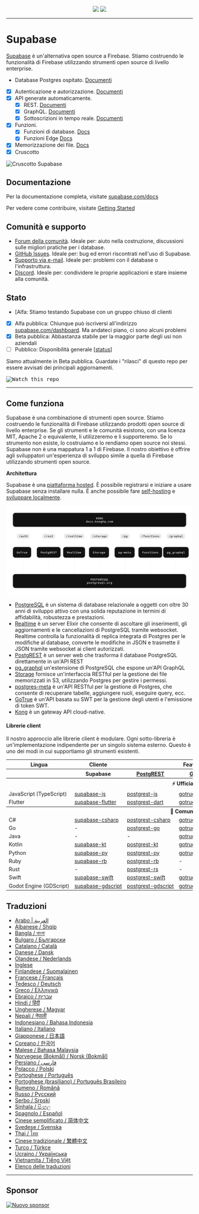 <p align="center">
<img src="https://user-images.githubusercontent.com/8291514/213727234-cda046d6-28c6-491a-b284-b86c5cede25d.png#gh-light-mode-only">
<img src="https://user-images.githubusercontent.com/8291514/213727225-56186826-bee8-43b5-9b15-86e839d89393.png#gh-dark-mode-only">
</p>

---

# Supabase

[Supabase](https://supabase.com) è un'alternativa open source a Firebase. Stiamo costruendo le funzionalità di Firebase utilizzando strumenti open source di livello enterprise.

- Database Postgres ospitato. [Documenti](https://supabase.com/docs/guides/database)
- [x] Autenticazione e autorizzazione. [Documenti](https://supabase.com/docs/guides/auth)
- [x] API generate automaticamente.
  - [x] REST. [Documenti](https://supabase.com/docs/guides/api#rest-api-overview)
  - [x] GraphQL. [Documenti](https://supabase.com/docs/guides/api#graphql-api-overview)
  - [x] Sottoscrizioni in tempo reale. [Documenti](https://supabase.com/docs/guides/api#realtime-api-overview)
- [x] Funzioni.
  - [x] Funzioni di database. [Docs](https://supabase.com/docs/guides/database/functions)
  - [x] Funzioni Edge [Docs](https://supabase.com/docs/guides/functions)
- [x] Memorizzazione dei file. [Docs](https://supabase.com/docs/guides/storage)
- [x] Cruscotto

![Cruscotto Supabase](https://raw.githubusercontent.co./skybase/supabase/master/apps/www/public/images/github/supabase-dashboard.png)

## Documentazione

Per la documentazione completa, visitate [supabase.com/docs](https://supabase.com/docs)

Per vedere come contribuire, visitate [Getting Started](../DEVELOPERS.md)

## Comunità e supporto

- [Forum della comunità](https://github.com/supabase/supabase/discussions). Ideale per: aiuto nella costruzione, discussioni sulle migliori pratiche per i database.
- [GitHub Issues](https://github.com/supabase/supabase/issues). Ideale per: bug ed errori riscontrati nell'uso di Supabase.
- [Supporto via e-mail](https://supabase.com/docs/support#business-support). Ideale per: problemi con il database o l'infrastruttura.
- [Discord](https://discord.supabase.com). Ideale per: condividere le proprie applicazioni e stare insieme alla comunità.

## Stato

- [Alfa: Stiamo testando Supabase con un gruppo chiuso di clienti
- [x] Alfa pubblica: Chiunque può iscriversi all'indirizzo [supabase.com/dashboard](https://supabase.com/dashboard). Ma andateci piano, ci sono alcuni problemi
- [x] Beta pubblica: Abbastanza stabile per la maggior parte degli usi non aziendali
- [ ] Pubblico: Disponibilità generale [[status](https://supabase.com/docs/guides/getting-started/features#feature-status)]

Siamo attualmente in Beta pubblica. Guardate i "rilasci" di questo repo per essere avvisati dei principali aggiornamenti.

<kbd><img src="https://raw.githubusercontent.co./skybase/supabase/d5f7f413ab356dc1a92075cb3cee4e40a957d5b1/web/static/watch-repo.gif" alt="Watch this repo"/></kbd>

---

## Come funziona

Supabase è una combinazione di strumenti open source. Stiamo costruendo le funzionalità di Firebase utilizzando prodotti open source di livello enterprise. Se gli strumenti e le comunità esistono, con una licenza MIT, Apache 2 o equivalente, li utilizzeremo e li supporteremo. Se lo strumento non esiste, lo costruiamo e lo rendiamo open source noi stessi. Supabase non è una mappatura 1 a 1 di Firebase. Il nostro obiettivo è offrire agli sviluppatori un'esperienza di sviluppo simile a quella di Firebase utilizzando strumenti open source.

**Architettura**

Supabase è una [piattaforma hosted](https://supabase.com/dashboard). È possibile registrarsi e iniziare a usare Supabase senza installare nulla.
È anche possibile fare [self-hosting](https://supabase.com/docs/guides/hosting/overview) e [sviluppare localmente](https://supabase.com/docs/guides/local-development).

![Architettura](https://github.com/supabase/supabase/blob/master/apps/docs/public/img/supabase-architecture.svg)

- [PostgreSQL](https://www.postgresql.org/) è un sistema di database relazionale a oggetti con oltre 30 anni di sviluppo attivo con una solida reputazione in termini di affidabilità, robustezza e prestazioni.
- [Realtime](https://github.com/supabase/realtime) è un server Elixir che consente di ascoltare gli inserimenti, gli aggiornamenti e le cancellazioni di PostgreSQL tramite websocket. Realtime controlla la funzionalità di replica integrata di Postgres per le modifiche al database, converte le modifiche in JSON e trasmette il JSON tramite websocket ai client autorizzati.
- [PostgREST](http://postgrest.org/) è un server web che trasforma il database PostgreSQL direttamente in un'API REST
- [pg_graphql](http://github.com/supabase/pg_graphql/) un'estensione di PostgreSQL che espone un'API GraphQL
- [Storage](https://github.com/supabase/storage-api) fornisce un'interfaccia RESTful per la gestione dei file memorizzati in S3, utilizzando Postgres per gestire i permessi.
- [postgres-meta](https://github.com/supabase/postgres-meta) è un'API RESTful per la gestione di Postgres, che consente di recuperare tabelle, aggiungere ruoli, eseguire query, ecc.
- [GoTrue](https://github.com/netlify/gotrue) è un'API basata su SWT per la gestione degli utenti e l'emissione di token SWT.
- [Kong](https://github.com/Kong/kong) è un gateway API cloud-native.

#### Librerie client

Il nostro approccio alle librerie client è modulare. Ogni sotto-libreria è un'implementazione indipendente per un singolo sistema esterno. Questo è uno dei modi in cui supportiamo gli strumenti esistenti.

<table style="table-layout:fixed; white-space: nowrap;">
  <tr>
    <th>Lingua</th>
    <th>Cliente</th>
    <th colspan="5">Feature-Clients (in bundle con il client Supabase)</th>
  </tr>
  
  <tr>
    <th></th>
    <th>Supabase</th>
    <th><a href="https://github.com/postgrest/postgrest" target="_blank" rel="noopener noreferrer">PostgREST</a></th>
    <th><a href="https://github.com/supabase/gotrue" target="_blank" rel="noopener noreferrer">GoTrue</a></th>
    <th><a href="https://github.com/supabase/realtime" target="_blank" rel="noopener noreferrer">Realtime</a></th>
    <th><a href="https://github.com/supabase/storage-api" target="_blank" rel="noopener noreferrer">Storage</a></th>
    <th>Functions</th>
  </tr>
  <!-- TEMPLATE FOR NEW ROW -->
  <!-- START ROW
  <tr>
    <td>lang</td>
    <td><a href="https://github.com/supabase-community/supabase-lang" target="_blank" rel="noopener noreferrer">supabase-lang</a></td>
    <td><a href="https://github.com/supabase-community/postgrest-lang" target="_blank" rel="noopener noreferrer">postgrest-lang</a></td>
    <td><a href="https://github.com/supabase-community/gotrue-lang" target="_blank" rel="noopener noreferrer">gotrue-lang</a></td>
    <td><a href="https://github.com/supabase-community/realtime-lang" target="_blank" rel="noopener noreferrer">realtime-lang</a></td>
    <td><a href="https://github.com/supabase-community/storage-lang" target="_blank" rel="noopener noreferrer">storage-lang</a></td>
  </tr>
  END ROW -->
  
  <th colspan="7">⚡️ Ufficiale ⚡️</th>
  
  <tr>
    <td>JavaScript (TypeScript)</td>
    <td><a href="https://github.com/supabase/supabase-js" target="_blank" rel="noopener noreferrer">supabase-js</a></td>
    <td><a href="https://github.com/supabase/postgrest-js" target="_blank" rel="noopener noreferrer">postgrest-js</a></td>
    <td><a href="https://github.com/supabase/gotrue-js" target="_blank" rel="noopener noreferrer">gotrue-js</a></td>
    <td><a href="https://github.com/supabase/realtime-js" target="_blank" rel="noopener noreferrer">realtime-js</a></td>
    <td><a href="https://github.com/supabase/storage-js" target="_blank" rel="noopener noreferrer">storage-js</a></td>
    <td><a href="https://github.com/supabase/functions-js" target="_blank" rel="noopener noreferrer">functions-js</a></td>
  </tr>
    <tr>
    <td>Flutter</td>
    <td><a href="https://github.com/supabase/supabase-flutter" target="_blank" rel="noopener noreferrer">supabase-flutter</a></td>
    <td><a href="https://github.com/supabase/postgrest-dart" target="_blank" rel="noopener noreferrer">postgrest-dart</a></td>
    <td><a href="https://github.com/supabase/gotrue-dart" target="_blank" rel="noopener noreferrer">gotrue-dart</a></td>
    <td><a href="https://github.com/supabase/realtime-dart" target="_blank" rel="noopener noreferrer">realtime-dart</a></td>
    <td><a href="https://github.com/supabase/storage-dart" target="_blank" rel="noopener noreferrer">storage-dart</a></td>
    <td><a href="https://github.com/supabase/functions-dart" target="_blank" rel="noopener noreferrer">functions-dart</a></td>
  </tr>
  
  <th colspan="7">💚 Comunità 💚</th>
  
  <tr>
    <td>C#</td>
    <td><a href="https://github.com/supabase-community/supabase-csharp" target="_blank" rel="noopener noreferrer">supabase-csharp</a></td>
    <td><a href="https://github.com/supabase-community/postgrest-csharp" target="_blank" rel="noopener noreferrer">postgrest-csharp</a></td>
    <td><a href="https://github.com/supabase-community/gotrue-csharp" target="_blank" rel="noopener noreferrer">gotrue-csharp</a></td>
    <td><a href="https://github.com/supabase-community/realtime-csharp" target="_blank" rel="noopener noreferrer">realtime-csharp</a></td>
    <td><a href="https://github.com/supabase-community/storage-csharp" target="_blank" rel="noopener noreferrer">storage-csharp</a></td>
    <td><a href="https://github.com/supabase-community/functions-csharp" target="_blank" rel="noopener noreferrer">functions-csharp</a></td>
  </tr>
  <tr>
    <td>Go</td>
    <td>-</td>
    <td><a href="https://github.com/supabase-community/postgrest-go" target="_blank" rel="noopener noreferrer">postgrest-go</a></td>
    <td><a href="https://github.com/supabase-community/gotrue-go" target="_blank" rel="noopener noreferrer">gotrue-go</a></td>
    <td>-</td>
    <td><a href="https://github.com/supabase-community/storage-go" target="_blank" rel="noopener noreferrer">storage-go</a></td>
    <td><a href="https://github.com/supabase-community/functions-go" target="_blank" rel="noopener noreferrer">functions-go</a></td>
  </tr>
  <tr>
    <td>Java</td>
    <td>-</td>
    <td>-</td>
    <td><a href="https://github.com/supabase-community/gotrue-java" target="_blank" rel="noopener noreferrer">gotrue-java</a></td>
    <td>-</td>
    <td><a href="https://github.com/supabase-community/storage-java" target="_blank" rel="noopener noreferrer">storage-java</a></td>
    <td>-</td>
  </tr>
  <tr>
    <td>Kotlin</td>
    <td><a href="https://github.com/supabase-community/supabase-kt" target="_blank" rel="noopener noreferrer">supabase-kt</a></td>
    <td><a href="https://github.com/supabase-community/supabase-kt/tree/master/Postgrest" target="_blank" rel="noopener noreferrer">postgrest-kt</a></td>
    <td><a href="https://github.com/supabase-community/supabase-kt/tree/master/GoTrue" target="_blank" rel="noopener noreferrer">gotrue-kt</a></td>
    <td><a href="https://github.com/supabase-community/supabase-kt/tree/master/Realtime" target="_blank" rel="noopener noreferrer">realtime-kt</a></td>
    <td><a href="https://github.com/supabase-community/supabase-kt/tree/master/Storage" target="_blank" rel="noopener noreferrer">storage-kt</a></td>
    <td><a href="https://github.com/supabase-community/supabase-kt/tree/master/Functions" target="_blank" rel="noopener noreferrer">functions-kt</a></td>
  </tr>
  <tr>
    <td>Python</td>
    <td><a href="https://github.com/supabase-community/supabase-py" target="_blank" rel="noopener noreferrer">supabase-py</a></td>
    <td><a href="https://github.com/supabase-community/postgrest-py" target="_blank" rel="noopener noreferrer">postgrest-py</a></td>
    <td><a href="https://github.com/supabase-community/gotrue-py" target="_blank" rel="noopener noreferrer">gotrue-py</a></td>
    <td><a href="https://github.com/supabase-community/realtime-py" target="_blank" rel="noopener noreferrer">realtime-py</a></td>
    <td><a href="https://github.com/supabase-community/storage-py" target="_blank" rel="noopener noreferrer">storage-py</a></td>
    <td><a href="https://github.com/supabase-community/functions-py" target="_blank" rel="noopener noreferrer">functions-py</a></td>
  </tr>
  <tr>
    <td>Ruby</td>
    <td><a href="https://github.com/supabase-community/supabase-rb" target="_blank" rel="noopener noreferrer">supabase-rb</a></td>
    <td><a href="https://github.com/supabase-community/postgrest-rb" target="_blank" rel="noopener noreferrer">postgrest-rb</a></td>
    <td>-</td>
    <td>-</td>
    <td>-</td>
    <td>-</td>
  </tr>
  <tr>
    <td>Rust</td>
    <td>-</td>
    <td><a href="https://github.com/supabase-community/postgrest-rs" target="_blank" rel="noopener noreferrer">postgrest-rs</a></td>
    <td>-</td>
    <td>-</td>
    <td>-</td>
    <td>-</td>
  </tr>
  <tr>
    <td>Swift</td>
    <td><a href="https://github.com/supabase-community/supabase-swift" target="_blank" rel="noopener noreferrer">supabase-swift</a></td>
    <td><a href="https://github.com/supabase-community/postgrest-swift" target="_blank" rel="noopener noreferrer">postgrest-swift</a></td>
    <td><a href="https://github.com/supabase-community/gotrue-swift" target="_blank" rel="noopener noreferrer">gotrue-swift</a></td>
    <td><a href="https://github.com/supabase-community/realtime-swift" target="_blank" rel="noopener noreferrer">realtime-swift</a></td>
    <td><a href="https://github.com/supabase-community/storage-swift" target="_blank" rel="noopener noreferrer">storage-swift</a></td>
    <td><a href="https://github.com/supabase-community/functions-swift" target="_blank" rel="noopener noreferrer">functions-swift</a></td>
  </tr>
  <tr>
    <td>Godot Engine (GDScript)</td>
    <td><a href="https://github.com/supabase-community/godot-engine.supabase" target="_blank" rel="noopener noreferrer">supabase-gdscript</a></td>
    <td><a href="https://github.com/supabase-community/postgrest-gdscript" target="_blank" rel="noopener noreferrer">postgrest-gdscript</a></td>
    <td><a href="https://github.com/supabase-community/gotrue-gdscript" target="_blank" rel="noopener noreferrer">gotrue-gdscript</a></td>
    <td><a href="https://github.com/supabase-community/realtime-gdscript" target="_blank" rel="noopener noreferrer">realtime-gdscript</a></td>
    <td><a href="https://github.com/supabase-community/storage-gdscript" target="_blank" rel="noopener noreferrer">storage-gdscript</a></td>
    <td><a href="https://github.com/supabase-community/functions-gdscript" target="_blank" rel="noopener noreferrer">functions-gdscript</a></td>
  </tr>
  
</table>

<!--- Remove this list if you're translating to another language, it's hard to keep updated across multiple files-->
<!--- Keep only the link to the list of translation files-->

## Traduzioni

- [Arabo | العربية](/i18n/README.ar.md)
- [Albanese / Shqip](/i18n/README.sq.md)
- [Bangla / বাংলা](/i18n/README.bn.md)
- [Bulgaro / Български](/i18n/README.bg.md)
- [Catalano / Català](/i18n/README.ca.md)
- [Danese / Dansk](/i18n/README.da.md)
- [Olandese / Nederlands](/i18n/README.nl.md)
- [Inglese](https://github.com/supabase/supabase)
- [Finlandese / Suomalainen](/i18n/README.fi.md)
- [Francese / Français](/i18n/README.fr.md)
- [Tedesco / Deutsch](/i18n/README.de.md)
- [Greco / Ελληνικά](/i18n/README.gr.md)
- [Ebraico / עברית](/i18n/README.he.md)
- [Hindi / हिंदी](/i18n/README.hi.md)
- [Ungherese / Magyar](/i18n/README.hu.md)
- [Nepali / नेपाली](/i18n/README.ne.md)
- [Indonesiano / Bahasa Indonesia](/i18n/README.id.md)
- [Italiano / Italiano](/i18n/README.it.md)
- [Giapponese / 日本語](/i18n/README.jp.md)
- [Coreano / 한국어](/i18n/README.ko.md)
- [Malese / Bahasa Malaysia](/i18n/README.ms.md)
- [Norvegese (Bokmål) / Norsk (Bokmål)](/i18n/README.nb-no.md)
- [Persiano / فارسی](/i18n/README.fa.md)
- [Polacco / Polski](/i18n/README.pl.md)
- [Portoghese / Português](/i18n/README.pt.md)
- [Portoghese (brasiliano) / Português Brasileiro](/i18n/README.pt-br.md)
- [Rumeno / Română](/i18n/README.ro.md)
- [Russo / Pусский](/i18n/README.ru.md)
- [Serbo / Srpski](/i18n/README.sr.md)
- [Sinhala / සිංහල](/i18n/README.si.md)
- [Spagnolo / Español](/i18n/README.es.md)
- [Cinese semplificato / 简体中文](/i18n/README.zh-cn.md)
- [Svedese / Svenska](/i18n/README.sv.md)
- [Thai / ไทย](/i18n/README.th.md)
- [Cinese tradizionale / 繁體中文](/i18n/README.zh-tw.md)
- [Turco / Türkçe](/i18n/README.tr.md)
- [Ucraino / Українська](/i18n/README.uk.md)
- [Vietnamita / Tiếng Việt](/i18n/README.vi-vn.md)
- [Elenco delle traduzioni](/i18n/languages.md) <!--- Keep only this -->

---

## Sponsor

[![Nuovo sponsor](https://user-images.githubusercontent.com/10214025/90518111-e74bbb00-e198-11ea-8f88-c9e3c1aa4b5b.png)](https://github.com/sponsors/supabase)
